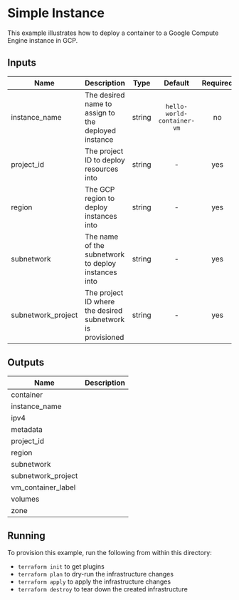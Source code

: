 # Simple Instance

This example illustrates how to deploy a container to a Google Compute Engine instance in GCP.

[^]: (autogen_docs_start)


## Inputs

| Name | Description | Type | Default | Required |
|------|-------------|:----:|:-----:|:-----:|
| instance_name | The desired name to assign to the deployed instance | string | `hello-world-container-vm` | no |
| project_id | The project ID to deploy resources into | string | - | yes |
| region | The GCP region to deploy instances into | string | - | yes |
| subnetwork | The name of the subnetwork to deploy instances into | string | - | yes |
| subnetwork_project | The project ID where the desired subnetwork is provisioned | string | - | yes |

## Outputs

| Name | Description |
|------|-------------|
| container |  |
| instance_name |  |
| ipv4 |  |
| metadata |  |
| project_id |  |
| region |  |
| subnetwork |  |
| subnetwork_project |  |
| vm_container_label |  |
| volumes |  |
| zone |  |

[^]: (autogen_docs_end)

## Running

To provision this example, run the following from within this directory:

- `terraform init` to get plugins
- `terraform plan` to dry-run the infrastructure changes
- `terraform apply` to apply the infrastructure changes
- `terraform destroy` to tear down the created infrastructure